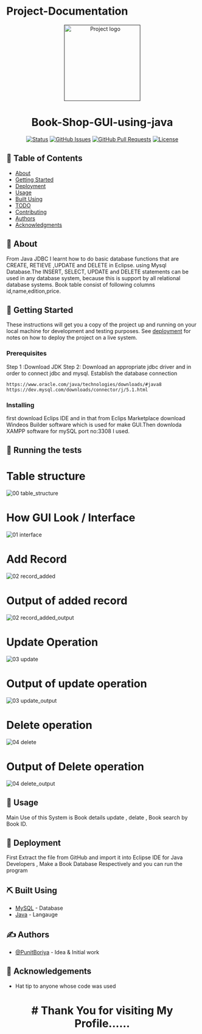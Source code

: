 # Project-Documentation

<p align="center">
  <a href="" rel="noopener">
 <img width=200px height=200px src="https://i.imgur.com/6wj0hh6.jpg" alt="Project logo"></a>
</p>
<h1 align="center">Book-Shop-GUI-using-java</h1>

<div align="center">

  [![Status](https://img.shields.io/badge/status-active-success.svg)]() 
  [![GitHub Issues](https://img.shields.io/github/issues/kylelobo/The-Documentation-Compendium.svg)](https://github.com/kylelobo/The-Documentation-Compendium/issues)
  [![GitHub Pull Requests](https://img.shields.io/github/issues-pr/kylelobo/The-Documentation-Compendium.svg)](https://github.com/kylelobo/The-Documentation-Compendium/pulls)
  [![License](https://img.shields.io/badge/license-MIT-blue.svg)](/LICENSE)

</div>

<p>
 
</p>

## 📝 Table of Contents
- [About](#about)
- [Getting Started](#getting_started)
- [Deployment](#deployment)
- [Usage](#usage)
- [Built Using](#built_using)
- [TODO](../TODO.md)
- [Contributing](../CONTRIBUTING.md)
- [Authors](#authors)
- [Acknowledgments](#acknowledgement)

## 🧐 About <a name = "about"></a>
 From Java JDBC I learnt how to do basic database functions that are CREATE, RETIEVE ,UPDATE and DELETE in Eclipse. using Mysql Database.The INSERT, SELECT, UPDATE and DELETE statements can be used in any database system, because this is support by all relational database systems.
  Book table consist of following columns id,name,edition,price.

## 🏁 Getting Started <a name = "getting_started"></a>
These instructions will get you a copy of the project up and running on your local machine for development and testing purposes. See [deployment](#deployment) for notes on how to deploy the project on a live system.

### Prerequisites
Step 1 :Download JDK
Step 2: Download an appropriate jdbc driver and in  order to connect jdbc and mysql. Establish the database connection

```
https://www.oracle.com/java/technologies/downloads/#java8
https://dev.mysql.com/downloads/connector/j/5.1.html
```

### Installing
first download Eclips IDE and in that from Eclips Marketplace download Windeos Builder software which is used for make GUI.Then downloda XAMPP software for mySQL port no:3308 I used.

## 🔧 Running the tests 

# Table structure
![00 table_structure](https://user-images.githubusercontent.com/126247444/235359167-8183a80c-05cc-4dc4-851c-feb68349f750.JPG)


# How GUI Look / Interface
![01 interface](https://user-images.githubusercontent.com/126247444/235359183-ebf5b1ef-608a-4687-9a32-a5b526f821ee.JPG)


# Add Record
![02 record_added](https://user-images.githubusercontent.com/126247444/235359194-dbda383a-ba6f-4174-841d-f93557e6dc03.JPG)


# Output of added record
![02 record_added_output](https://user-images.githubusercontent.com/126247444/235359209-6d4a44e7-9c68-4cf6-8870-d8d8ae213754.JPG)


# Update Operation
![03 update](https://user-images.githubusercontent.com/126247444/235359228-cecfd9f2-68d4-4835-910c-15ae3903ba6f.JPG)


# Output of update operation
![03 update_output](https://user-images.githubusercontent.com/126247444/235359242-40f723c4-ef13-4d2f-98c7-d7a001bd4b21.JPG)


# Delete operation
![04 delete](https://user-images.githubusercontent.com/126247444/235359281-bd92e9f1-6390-4155-bb46-e2f4b0abbc83.JPG)


# Output of Delete operation
![04 delete_output](https://user-images.githubusercontent.com/126247444/235359293-db16aec2-6114-43fb-8cb8-e674d3899811.JPG)


## 🎈 Usage <a name="usage"></a>
Main Use of this System is Book details update , delate , Book search by Book ID.

## 🚀 Deployment <a name = "deployment"></a>
First Extract the file from GitHub and import it into Eclipse IDE for Java Developers , Make a Book Database Respectively and you can run the program

## ⛏️ Built Using <a name = "built_using"></a>
- [MySQL](https://www.mysql.com/) - Database
- [Java](https://docs.oracle.com/en/java/) - Langauge


## ✍️ Authors <a name = "authors"></a>
- [@PunitBoriya](https://github.com/Punitboriya) - Idea & Initial work


## 🎉 Acknowledgements <a name = "acknowledgement"></a>
- Hat tip to anyone whose code was used

<h1 align="center"># Thank You for visiting My Profile......</h1>
